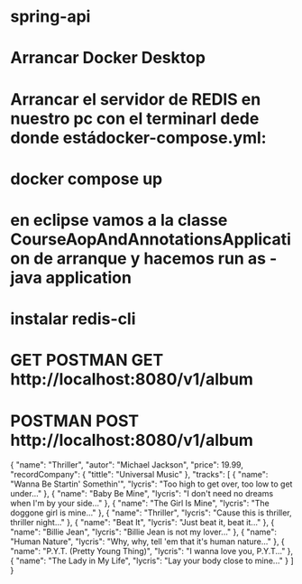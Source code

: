 # spring-api

# Arrancar Docker Desktop
# Arrancar el servidor de REDIS en nuestro pc con el terminarl dede donde estádocker-compose.yml:
# 		docker compose up
# en eclipse vamos a la classe CourseAopAndAnnotationsApplication de arranque y hacemos run as - java application

# instalar redis-cli 

# GET POSTMAN GET http://localhost:8080/v1/album


# POSTMAN POST http://localhost:8080/v1/album

{
  "name": "Thriller",
  "autor": "Michael Jackson",
  "price": 19.99,
  "recordCompany": {
    "tittle": "Universal Music"
  },
  "tracks": [
    {
      "name": "Wanna Be Startin' Somethin'",
      "lycris": "Too high to get over, too low to get under..."
    },
    {
      "name": "Baby Be Mine",
      "lycris": "I don't need no dreams when I'm by your side..."
    },
    {
      "name": "The Girl Is Mine",
      "lycris": "The doggone girl is mine..."
    },
    {
      "name": "Thriller",
      "lycris": "Cause this is thriller, thriller night..."
    },
    {
      "name": "Beat It",
      "lycris": "Just beat it, beat it..."
    },
    {
      "name": "Billie Jean",
      "lycris": "Billie Jean is not my lover..."
    },
    {
      "name": "Human Nature",
      "lycris": "Why, why, tell 'em that it's human nature..."
    },
    {
      "name": "P.Y.T. (Pretty Young Thing)",
      "lycris": "I wanna love you, P.Y.T..."
    },
    {
      "name": "The Lady in My Life",
      "lycris": "Lay your body close to mine..."
    }
  ]
}